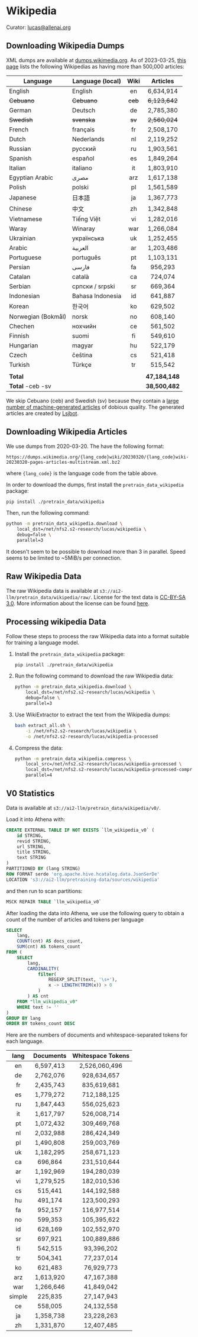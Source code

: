 # Wikipedia

Curator: lucas@allenai.org

## Downloading Wikipedia Dumps

XML dumps are available at [dumps.wikimedia.org](https://dumps.wikimedia.org/).
As of 2023-03-25, [this page](https://en.wikipedia.org/wiki/List_of_Wikipedias#Number_of_Wikipedias_by_language_families_and_groups) lists the following Wikipedias as having more than 500,000 articles:

| **Language**       | **Language (local)** | **Wiki** | **Articles**   |
|--------------------|----------------------|:--------:|:--------------:|
| English            | English              | en       |  6,634,914     |
| ~~Cebuano~~        | ~~Cebuano~~          | ~~ceb~~  |  ~~6,123,642~~ |
| German             | Deutsch              | de       |  2,785,380     |
| ~~Swedish~~        | ~~svenska~~          | ~~sv~~   |  ~~2,560,024~~ |
| French             | français             | fr       |  2,508,170     |
| Dutch              | Nederlands           | nl       |  2,119,252     |
| Russian            | русский              | ru       |  1,903,561     |
| Spanish            | español              | es       |  1,849,264     |
| Italian            | italiano             | it       |  1,803,910     |
| Egyptian Arabic    | مصرى                 | arz      |  1,617,138     |
| Polish             | polski               | pl       |  1,561,589     |
| Japanese           | 日本語                | ja       |  1,367,773     |
| Chinese            | 中文                  | zh       |  1,342,848     |
| Vietnamese         | Tiếng Việt           | vi       |  1,282,016     |
| Waray              | Winaray              | war      |  1,266,084     |
| Ukrainian          | українська           | uk       |  1,252,455     |
| Arabic             | العربية              | ar       |  1,203,486     |
| Portuguese         | português            | pt       |  1,103,131     |
| Persian            | فارسی                | fa       |  956,293       |
| Catalan            | català               | ca       |  724,074       |
| Serbian            | српски / srpski      | sr       |  669,364       |
| Indonesian         | Bahasa Indonesia     | id       |  641,887       |
| Korean             | 한국어                 | ko       |  629,502       |
| Norwegian (Bokmål) | norsk                | no       |  608,140       |
| Chechen            | нохчийн              | ce       |  561,502       |
| Finnish            | suomi                | fi       |  549,610       |
| Hungarian          | magyar               | hu       |  522,179       |
| Czech              | čeština              | cs       |  521,418       |
| Turkish            | Türkçe               | tr       |  515,542       |
|                    |                      |          |                |
| **Total**          |                      |          | **47,184,148** |
| **Total** -ceb -sv |                      |          | **38,500,482** |

We skip Cebuano (ceb) and Swedish (sv) because they contain a [large number of machine-generated articles](https://blog.datawrapper.de/wikipedia-articles-written-by-a-bot/) of dobious quality.
The generated articles are created by [Lsjbot](<https://en.wikipedia.org/wiki/Lsjbot>).

## Downloading Wikipedia Articles

We use dumps from 2020-03-20. The have the following format:

```plain-text
https://dumps.wikimedia.org/{lang_code}wiki/20230320/{lang_code}wiki-20230320-pages-articles-multistream.xml.bz2
```

where `{lang_code}` is the language code from the table above.

In order to download the dumps, first install the `pretrain_data_wikipedia` package:

```bash
pip install ./pretrain_data/wikipedia
```

Then, run the following command:

```bash
python -m pretrain_data_wikipedia.download \
    local_dst=/net/nfs2.s2-research/lucas/wikipedia \
    debug=false \
    parallel=3
```

It doesn't seem to be possible to download more than 3 in parallel. Speed seems to be limited to ~5MiB/s per connection.


## Raw Wikipedia Data

The raw Wikipedia data is available at `s3://ai2-llm/pretrain_data/wikipedia/raw/`.
License for the text data is [CC-BY-SA 3.0](https://creativecommons.org/licenses/by-sa/3.0/).
More information about the license can be found [here](https://dumps.wikimedia.org/legal.html).

## Processing wikipedia Data

Follow these steps to process the raw Wikipedia data into a format suitable for training a language model.

1. Install the `pretrain_data_wikipedia` package:

    ```bash
    pip install ./pretrain_data/wikipedia
    ```

2. Run the following command to download the raw Wikipedia data:

    ```bash
    python -m pretrain_data_wikipedia.download \
        local_dst=/net/nfs2.s2-research/lucas/wikipedia \
        debug=false \
        parallel=3
    ```

3. Use WikiExtractor to extract the text from the Wikipedia dumps:

    ```bash
    bash extract_all.sh \
        -i /net/nfs2.s2-research/lucas/wikipedia \
        -o /net/nfs2.s2-research/lucas/wikipedia-processed
    ```

4. Compress the data:

    ```bash
    python -m pretrain_data_wikipedia.compress \
        local_src=/net/nfs2.s2-research/lucas/wikipedia-processed \
        local_dst=/net/nfs2.s2-research/lucas/wikipedia-processed-compressed \
        parallel=4
    ```


## V0 Statistics

Data is available at `s3://ai2-llm/pretrain_data/wikipedia/v0/`.

Load it into Athena with:

```sql
CREATE EXTERNAL TABLE IF NOT EXISTS `llm_wikipedia_v0` (
    id STRING,
    revid STRING,
    url STRING,
    title STRING,
    text STRING
)
PARTITIONED BY (lang STRING)
ROW FORMAT serde 'org.apache.hive.hcatalog.data.JsonSerDe'
LOCATION 's3://ai2-llm/pretraining-data/sources/wikipedia'
```

and then run to scan partitions:


```sql
MSCK REPAIR TABLE `llm_wikipedia_v0`
```

After loading the data into Athena, we use the following query to
obtain a count of the number of articles and tokens per language

```sql
SELECT
    lang,
    COUNT(cnt) AS docs_count,
    SUM(cnt) AS tokens_count
FROM (
    SELECT
        lang,
        CARDINALITY(
            filter(
                REGEXP_SPLIT(text, '\s+'),
                x -> LENGTH(TRIM(x)) > 0
            )
        ) AS cnt
    FROM "llm_wikipedia_v0"
    WHERE text != ''
)
GROUP BY lang
ORDER BY tokens_count DESC
```

Here are the numbers of documents and whitespace-separated tokens
for each language.


|  **lang**  |  **Documents**   |  **Whitespace Tokens**  |
|:----------:|:----------------:|:-----------------------:|
|  en        |  6,597,413       |  2,526,060,496          |
|  de        |  2,762,076       |  928,634,657            |
|  fr        |  2,435,743       |  835,619,681            |
|  es        |  1,779,272       |  712,188,125            |
|  ru        |  1,847,443       |  556,025,623            |
|  it        |  1,617,797       |  526,008,714            |
|  pt        |  1,072,432       |  309,469,768            |
|  nl        |  2,032,988       |  286,424,349            |
|  pl        |  1,490,808       |  259,003,769            |
|  uk        |  1,182,295       |  258,671,123            |
|  ca        |  696,864         |  231,510,644            |
|  ar        |  1,192,969       |  194,280,039            |
|  vi        |  1,279,525       |  182,010,536            |
|  cs        |  515,441         |  144,192,588            |
|  hu        |  491,174         |  123,500,293            |
|  fa        |  952,157         |  116,977,514            |
|  no        |  599,353         |  105,395,622            |
|  id        |  628,169         |  102,552,970            |
|  sr        |  697,921         |  100,889,886            |
|  fi        |  542,515         |  93,396,202             |
|  tr        |  504,341         |  77,237,014             |
|  ko        |  621,483         |  76,929,773             |
|  arz       |  1,613,920       |  47,167,388             |
|  war       |  1,266,646       |  41,849,042             |
|  simple    |  225,835         |  27,147,943             |
|  ce        |  558,005         |  24,132,558             |
|  ja        |  1,358,738       |  23,228,263             |
|  zh        |  1,331,870       |  12,407,485             |
